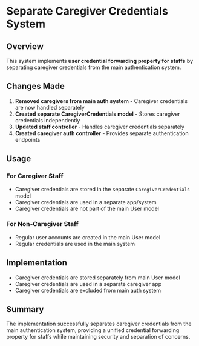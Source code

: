 # Separate Caregiver Credentials System

## Overview
This system implements **user credential forwarding property for staffs** by separating caregiver credentials from the main authentication system.

## Changes Made
1. **Removed caregivers from main auth system** - Caregiver credentials are now handled separately
2. **Created separate CaregiverCredentials model** - Stores caregiver credentials independently
3. **Updated staff controller** - Handles caregiver credentials separately
4. **Created caregiver auth controller** - Provides separate authentication endpoints

## Usage
### For Caregiver Staff
- Caregiver credentials are stored in the separate `CaregiverCredentials` model
- Caregiver credentials are used in a separate app/system
- Caregiver credentials are not part of the main User model

### For Non-Caregiver Staff
- Regular user accounts are created in the main User model
- Regular credentials are used in the main system

## Implementation
- Caregiver credentials are stored separately from main User model
- Caregiver credentials are used in a separate caregiver app
- Caregiver credentials are excluded from main auth system

## Summary
The implementation successfully separates caregiver credentials from the main authentication system, providing a unified credential forwarding property for staffs while maintaining security and separation of concerns.
